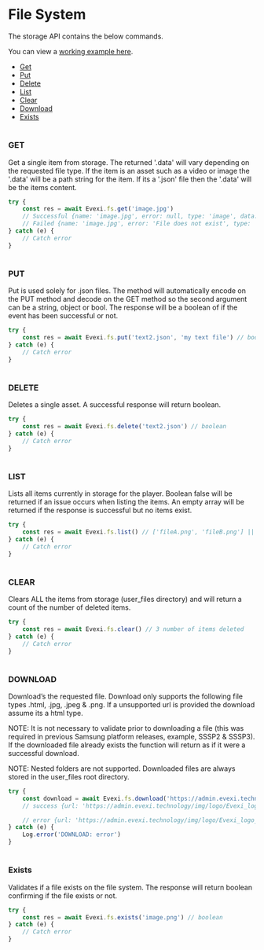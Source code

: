 # File System

The storage API contains the below commands.

You can view a [working example here](./src).

- [Get](#get)
- [Put](#put)
- [Delete](#delete)
- [List](#list)
- [Clear](#clear)
- [Download](#download)
- [Exists](#exists)

#

### GET

Get a single item from storage. The returned '.data' will vary depending on the requested file type. If the item is an asset such as a video or image the '.data' will be a path string for the item. If its a '.json' file then the '.data' will be the items content.
```typescript
try {
    const res = await Evexi.fs.get('image.jpg')
    // Successful {name: 'image.jpg', error: null, type: 'image', data: '/mtd_down/common/MrPlayer/user_files/image.jpg'}
    // Failed {name: 'image.jpg', error: 'File does not exist', type: 'image', data: null}
} catch (e) {
    // Catch error
}
```

#

### PUT
Put is used solely for .json files. The method will automatically encode on the PUT method and decode on the GET method so the second argument can be a string, object or bool. The response will be a boolean of if the event has been successful or not.
````typescript
try {
    const res = await Evexi.fs.put('text2.json', 'my text file') // boolean
} catch (e) {
    // Catch error
}
````

#

### DELETE
Deletes a single asset. A successful response will return boolean.
````typescript
try {
    const res = await Evexi.fs.delete('text2.json') // boolean
} catch (e) {
    // Catch error
}
````

#

### LIST
Lists all items currently in storage for the player.
Boolean false will be returned if an issue occurs when listing the items.
An empty array will be returned if the response is successful but no items exist.
````typescript
try {
    const res = await Evexi.fs.list() // ['fileA.png', 'fileB.png'] || false
} catch (e) {
    // Catch error
}
````

#

### CLEAR
Clears ALL the items from storage (user_files directory) and will return a count of the number of deleted items.
````typescript
try {
    const res = await Evexi.fs.clear() // 3 number of items deleted
} catch (e) {
    // Catch error
}
````

#

### DOWNLOAD
Download’s the requested file. Download only supports the following file types .html, .jpg, .jpeg & .png. If a unsupported url is provided the download assume its a html type.

NOTE: It is not necessary to validate prior to downloading a file (this was required in previous Samsung platform releases, example, SSSP2 & SSSP3). If the downloaded file already exists the function will return as if it were a successful download.

NOTE: Nested folders are not supported. Downloaded files are always stored in the user_files root directory.

````typescript
try {
    const download = await Evexi.fs.download('https://admin.evexi.technology/img/logo/Evexi_logo_whitered.png')
    // success {url: 'https://admin.evexi.technology/img/logo/Evexi_logo_whitered.png', data: '/mtd_down/common/MrPlayer/user_files/mrx.png', error: null}

    // error {url: 'https://admin.evexi.technology/img/logo/Evexi_logo_whitered.png', data: null, error: 'file download failed'}
} catch (e) {
    Log.error('DOWNLOAD: error')
}
````

#

### Exists
Validates if a file exists on the file system. The response will return boolean confirming if the file exists or not.
````typescript
try {
    const res = await Evexi.fs.exists('image.png') // boolean
} catch (e) {
    // Catch error
}
````